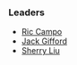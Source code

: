 ### Leaders

* [Ric Campo](mailto:ric.campo@owasp.org)
* [Jack Gifford](mailto:jack.gifford@owasp.org)
* [Sherry Liu](mailto:sherry.liu@owasp.org)
